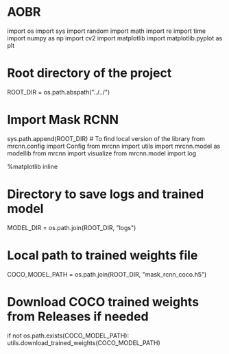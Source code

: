 # AOBR
import os
import sys
import random
import math
import re
import time
import numpy as np
import cv2
import matplotlib
import matplotlib.pyplot as plt

# Root directory of the project
ROOT_DIR = os.path.abspath("../../")

# Import Mask RCNN
sys.path.append(ROOT_DIR)  # To find local version of the library
from mrcnn.config import Config
from mrcnn import utils
import mrcnn.model as modellib
from mrcnn import visualize
from mrcnn.model import log

%matplotlib inline 

# Directory to save logs and trained model
MODEL_DIR = os.path.join(ROOT_DIR, "logs")

# Local path to trained weights file
COCO_MODEL_PATH = os.path.join(ROOT_DIR, "mask_rcnn_coco.h5")
# Download COCO trained weights from Releases if needed
if not os.path.exists(COCO_MODEL_PATH):
    utils.download_trained_weights(COCO_MODEL_PATH)
